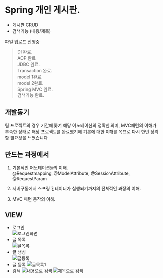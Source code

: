 # Spring 개인 게시판.

* 게시판 CRUD
* 검색기능 (내용/제목)  
 
 파일 업로드 진행중  

> DI 완료.  
> AOP 완료  
> JDBC 완료.  
> Transaction 완료.  
> model 1완료.  
> model 2완료.  
>Spring MVC 완료.  
>검색기능 완료.    

 

개발동기
--------------------------
팀 프로젝트의 경우 기간에 쫓겨 해당 어노테이션의 정확한 의미, MVC패턴의 이해가 부족한 상태로
해당 프로젝트를 완료했기에 기본에 대한 이해를 목표로 다시 한번 정리할 필요성을 느꼈습니다.

만드는 과정에서 
--------------------------
1. 기본적인 어노테이션들의 이해.  
   @Requestmapping, @ModelAttribute, @SessionAttribute, @RequestParam  

2. 서버구동에서 스프링 컨테이너가 실행되기까지의 전체적인 과정의 이해.  

3. MVC 패턴 동작의 이해.  

VIEW
--------------------------
* 로그인  
![로그인화면](https://user-images.githubusercontent.com/43934497/74099410-d4f82100-4b66-11ea-83fa-6691a15e9335.PNG)
* 글 목록  
![글목록](https://user-images.githubusercontent.com/43934497/74099419-eb05e180-4b66-11ea-8143-574263007b4a.PNG)
* 글 생성  
![글등록](https://user-images.githubusercontent.com/43934497/74099498-d249fb80-4b67-11ea-819f-7b974644a9e1.PNG)
* 글 등록
![글목록1](https://user-images.githubusercontent.com/43934497/74099489-b5adc380-4b67-11ea-84f1-abf07c5869d2.PNG)  
* 검색
![내용으로 검색](https://user-images.githubusercontent.com/43934497/74099509-08877b00-4b68-11ea-9660-9d4de4a54d86.PNG)
![제목으로 검색](https://user-images.githubusercontent.com/43934497/74099511-10471f80-4b68-11ea-92f0-8cf2304a4a52.PNG)
